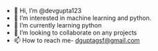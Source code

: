 - 👋 Hi, I’m @devgupta123
- 👀 I’m interested in machine learning and python. 
- 🌱 I’m currently learning python
- 💞️ I’m looking to collaborate on any projects
- 📫 How to reach me- dguptagsf@gmail.com

<!---
devgupta123/devgupta123 is a ✨ special ✨ repository because its `README.md` (this file) appears on your GitHub profile.
You can click the Preview link to take a look at your changes.
--->
